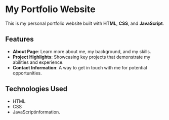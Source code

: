 # My Portfolio Website

This is my personal portfolio website built with **HTML**, **CSS**, and **JavaScript**.

## Features

- **About Page**: Learn more about me, my background, and my skills.
- **Project Highlights**: Showcasing key projects that demonstrate my abilities and experience.
- **Contact Information**: A way to get in touch with me for potential opportunities.

## Technologies Used

- HTML
- CSS
- JavaScriptinformation.
